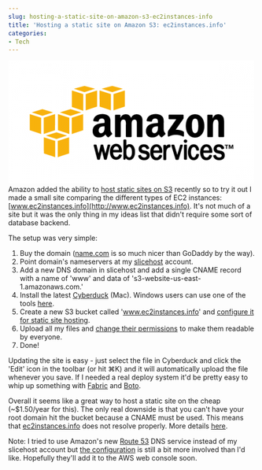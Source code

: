 ```yaml
---
slug: hosting-a-static-site-on-amazon-s3-ec2instances-info
title: 'Hosting a static site on Amazon S3: ec2instances.info'
categories:
- Tech
---
```


![](/assets/awslogo-500x250.png)Amazon added the ability to [host static sites on S3](http://aws.typepad.com/aws/2011/02/host-your-static-website-on-amazon-s3.html) recently so to try it out I made a small site comparing the different types of EC2 instances: [www.ec2instances.info](http://www.ec2instances.info). It's not much of a site but it was the only thing in my ideas list that didn't require some sort of database backend.

The setup was very simple:

 1. Buy the domain ([name.com](http://name.com/) is so much nicer than GoDaddy by the way).
 2. Point domain's nameservers at my [slicehost](http://slicehost.com/) account.
 3. Add a new DNS domain in slicehost and add a single CNAME record with a name of 'www' and data of 's3-website-us-east-1.amazonaws.com.'
 4. Install the latest [Cyberduck](http://cyberduck.ch) (Mac). Windows users can use one of the tools [here](http://aws.typepad.com/aws/2011/02/host-your-static-website-on-amazon-s3.html).
 5. Create a new S3 bucket called 'www.ec2instances.info' and [configure it for static site hosting](http://trac.cyberduck.ch/wiki/help/en/howto/s3#WebsiteConfiguration).
 6. Upload all my files and [change their permissions](http://trac.cyberduck.ch/wiki/help/en/howto/s3#AccessControlACL) to make them readable by everyone.
 7. Done!

Updating the site is easy - just select the file in Cyberduck and click the 'Edit' icon in the toolbar (or hit ⌘K) and it will automatically upload the file whenever you save. If I needed a real deploy system it'd be pretty easy to whip up something with [Fabric](http://docs.fabfile.org/en/1.0.0/index.html) and [Boto](http://code.google.com/p/boto/).

Overall it seems like a great way to host a static site on the cheap (~$1.50/year for this). The only real downside is that you can't have your root domain hit the bucket because a CNAME must be used. This means that [ec2instances.info](http://ec2instances.info) does not resolve properly. More details [here](https://forums.aws.amazon.com/thread.jspa?messageID=228100).

Note: I tried to use Amazon's new [Route 53](http://aws.amazon.com/route53/) DNS service instead of my slicehost account but [the configuration](http://dmz.us/2010/12/amazon-route-53-dns/) is still a bit more involved than I'd like. Hopefully they'll add it to the AWS web console soon.
